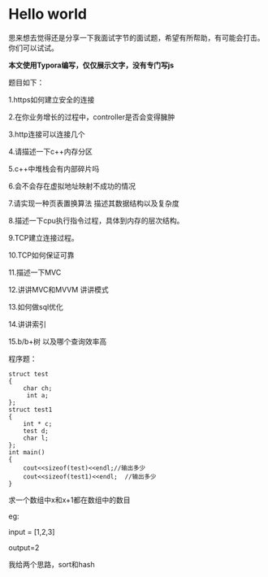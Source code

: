 # Hello world

思来想去觉得还是分享一下我面试字节的面试题，希望有所帮助，有可能会打击。你们可以试试。

**本文使用Typora编写，仅仅展示文字，没有专门写js**

题目如下：

1.https如何建立安全的连接

2.在你业务增长的过程中，controller是否会变得臃肿

3.http连接可以连接几个

4.请描述一下c++内存分区

5.c++中堆栈会有内部碎片吗

6.会不会存在虚拟地址映射不成功的情况

7.请实现一种页表置换算法 描述其数据结构以及复杂度

8.描述一下cpu执行指令过程，具体到内存的层次结构。

9.TCP建立连接过程。

10.TCP如何保证可靠

11.描述一下MVC

12.讲讲MVC和MVVM 讲讲模式

13.如何做sql优化

14.讲讲索引

15.b/b+树 以及哪个查询效率高



程序题：

```
struct test
{
    char ch;
     int a;
};
struct test1
{
    int * c;
    test d;
    char l;
};
int main()
{
    cout<<sizeof(test)<<endl;//输出多少
    cout<<sizeof(test1)<<endl;  //输出多少
}
```



求一个数组中x和x+1都在数组中的数目

eg: 

input = [1,2,3]

output=2

我给两个思路，sort和hash